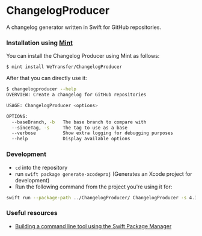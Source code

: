 # ChangelogProducer
A changelog generator written in Swift for GitHub repositories.

### Installation using [Mint](https://github.com/yonaskolb/mint)
You can install the Changelog Producer using Mint as follows:

```
$ mint install WeTransfer/ChangelogProducer
```

After that you can directly use it:

```bash
$ changelogproducer --help
OVERVIEW: Create a changelog for GitHub repositories

USAGE: ChangelogProducer <options>

OPTIONS:
  --baseBranch, -b   The base branch to compare with
  --sinceTag, -s     The tag to use as a base
  --verbose          Show extra logging for debugging purposes
  --help             Display available options
```

### Development
- `cd` into the repository
- run `swift package generate-xcodeproj` (Generates an Xcode project for development)
- Run the following command from the project you're using it for:

```bash
swift run --package-path ../ChangelogProducer/ ChangelogProducer -s 4.3.0b13951 -b develop --verbose
```

### Useful resources
- [Building a command line tool using the Swift Package Manager](https://www.swiftbysundell.com/articles/building-a-command-line-tool-using-the-swift-package-manager/)